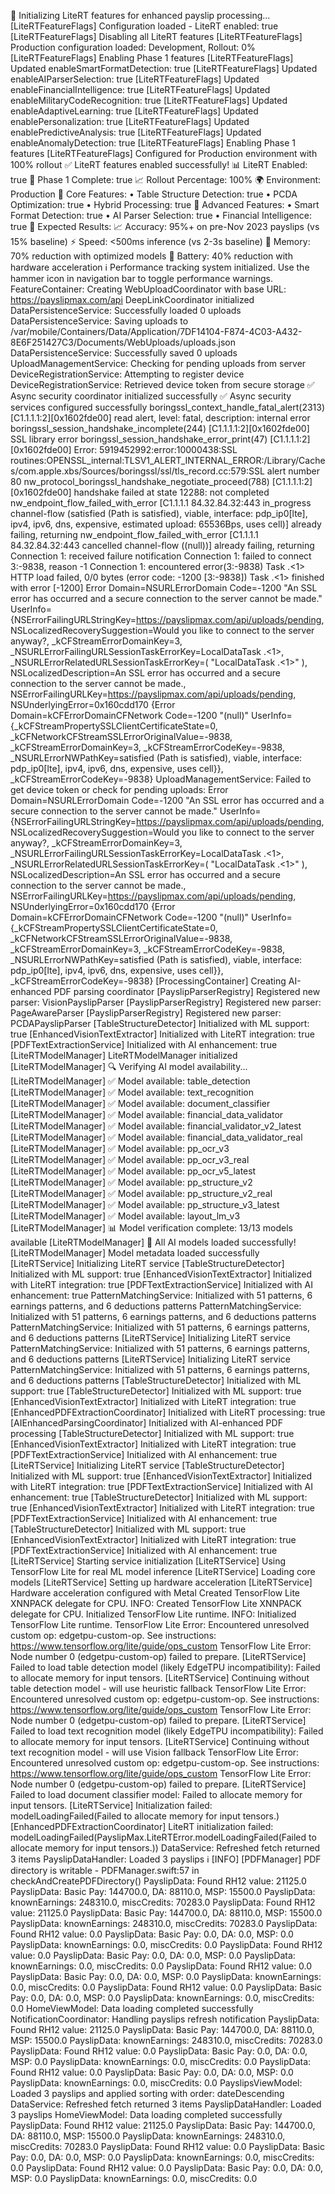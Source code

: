 🚀 Initializing LiteRT features for enhanced payslip processing...
[LiteRTFeatureFlags] Configuration loaded - LiteRT enabled: true
[LiteRTFeatureFlags] Disabling all LiteRT features
[LiteRTFeatureFlags] Production configuration loaded: Development, Rollout: 0%
[LiteRTFeatureFlags] Enabling Phase 1 features
[LiteRTFeatureFlags] Updated enableSmartFormatDetection: true
[LiteRTFeatureFlags] Updated enableAIParserSelection: true
[LiteRTFeatureFlags] Updated enableFinancialIntelligence: true
[LiteRTFeatureFlags] Updated enableMilitaryCodeRecognition: true
[LiteRTFeatureFlags] Updated enableAdaptiveLearning: true
[LiteRTFeatureFlags] Updated enablePersonalization: true
[LiteRTFeatureFlags] Updated enablePredictiveAnalysis: true
[LiteRTFeatureFlags] Updated enableAnomalyDetection: true
[LiteRTFeatureFlags] Enabling Phase 1 features
[LiteRTFeatureFlags] Configured for Production environment with 100% rollout
✅ LiteRT features enabled successfully!
   📊 LiteRT Enabled: true
   🎯 Phase 1 Complete: true
   📈 Rollout Percentage: 100%
   🌍 Environment: Production
   🔧 Core Features:
      • Table Structure Detection: true
      • PCDA Optimization: true
      • Hybrid Processing: true
   🚀 Advanced Features:
      • Smart Format Detection: true
      • AI Parser Selection: true
      • Financial Intelligence: true
🎯 Expected Results:
   📈 Accuracy: 95%+ on pre-Nov 2023 payslips (vs 15% baseline)
   ⚡ Speed: <500ms inference (vs 2-3s baseline)
   🧠 Memory: 70% reduction with optimized models
   🔋 Battery: 40% reduction with hardware acceleration
ℹ️ Performance tracking system initialized. Use the hammer icon in navigation bar to toggle performance warnings.
FeatureContainer: Creating WebUploadCoordinator with base URL: https://payslipmax.com/api
DeepLinkCoordinator initialized
DataPersistenceService: Successfully loaded 0 uploads
DataPersistenceService: Saving uploads to /var/mobile/Containers/Data/Application/7DF14104-F874-4C03-A432-8E6F251427C3/Documents/WebUploads/uploads.json
DataPersistenceService: Successfully saved 0 uploads
UploadManagementService: Checking for pending uploads from server
DeviceRegistrationService: Attempting to register device
DeviceRegistrationService: Retrieved device token from secure storage
✅ Async security coordinator initialized successfully
✅ Async security services configured successfully
boringssl_context_handle_fatal_alert(2313) [C1.1.1.1:2][0x1602fde00] read alert, level: fatal, description: internal error
boringssl_session_handshake_incomplete(244) [C1.1.1.1:2][0x1602fde00] SSL library error
boringssl_session_handshake_error_print(47) [C1.1.1.1:2][0x1602fde00] Error: 5919452992:error:10000438:SSL routines:OPENSSL_internal:TLSV1_ALERT_INTERNAL_ERROR:/Library/Caches/com.apple.xbs/Sources/boringssl/ssl/tls_record.cc:579:SSL alert number 80
nw_protocol_boringssl_handshake_negotiate_proceed(788) [C1.1.1.1:2][0x1602fde00] handshake failed at state 12288: not completed
nw_endpoint_flow_failed_with_error [C1.1.1.1 84.32.84.32:443 in_progress channel-flow (satisfied (Path is satisfied), viable, interface: pdp_ip0[lte], ipv4, ipv6, dns, expensive, estimated upload: 65536Bps, uses cell)] already failing, returning
nw_endpoint_flow_failed_with_error [C1.1.1.1 84.32.84.32:443 cancelled channel-flow ((null))] already failing, returning
Connection 1: received failure notification
Connection 1: failed to connect 3:-9838, reason -1
Connection 1: encountered error(3:-9838)
Task <F6BF520A-1F3B-47E4-9B27-182A521DC846>.<1> HTTP load failed, 0/0 bytes (error code: -1200 [3:-9838])
Task <F6BF520A-1F3B-47E4-9B27-182A521DC846>.<1> finished with error [-1200] Error Domain=NSURLErrorDomain Code=-1200 "An SSL error has occurred and a secure connection to the server cannot be made." UserInfo={NSErrorFailingURLStringKey=https://payslipmax.com/api/uploads/pending, NSLocalizedRecoverySuggestion=Would you like to connect to the server anyway?, _kCFStreamErrorDomainKey=3, _NSURLErrorFailingURLSessionTaskErrorKey=LocalDataTask <F6BF520A-1F3B-47E4-9B27-182A521DC846>.<1>, _NSURLErrorRelatedURLSessionTaskErrorKey=(
    "LocalDataTask <F6BF520A-1F3B-47E4-9B27-182A521DC846>.<1>"
), NSLocalizedDescription=An SSL error has occurred and a secure connection to the server cannot be made., NSErrorFailingURLKey=https://payslipmax.com/api/uploads/pending, NSUnderlyingError=0x160cdd170 {Error Domain=kCFErrorDomainCFNetwork Code=-1200 "(null)" UserInfo={_kCFStreamPropertySSLClientCertificateState=0, _kCFNetworkCFStreamSSLErrorOriginalValue=-9838, _kCFStreamErrorDomainKey=3, _kCFStreamErrorCodeKey=-9838, _NSURLErrorNWPathKey=satisfied (Path is satisfied), viable, interface: pdp_ip0[lte], ipv4, ipv6, dns, expensive, uses cell}}, _kCFStreamErrorCodeKey=-9838}
UploadManagementService: Failed to get device token or check for pending uploads: Error Domain=NSURLErrorDomain Code=-1200 "An SSL error has occurred and a secure connection to the server cannot be made." UserInfo={NSErrorFailingURLStringKey=https://payslipmax.com/api/uploads/pending, NSLocalizedRecoverySuggestion=Would you like to connect to the server anyway?, _kCFStreamErrorDomainKey=3, _NSURLErrorFailingURLSessionTaskErrorKey=LocalDataTask <F6BF520A-1F3B-47E4-9B27-182A521DC846>.<1>, _NSURLErrorRelatedURLSessionTaskErrorKey=(
    "LocalDataTask <F6BF520A-1F3B-47E4-9B27-182A521DC846>.<1>"
), NSLocalizedDescription=An SSL error has occurred and a secure connection to the server cannot be made., NSErrorFailingURLKey=https://payslipmax.com/api/uploads/pending, NSUnderlyingError=0x160cdd170 {Error Domain=kCFErrorDomainCFNetwork Code=-1200 "(null)" UserInfo={_kCFStreamPropertySSLClientCertificateState=0, _kCFNetworkCFStreamSSLErrorOriginalValue=-9838, _kCFStreamErrorDomainKey=3, _kCFStreamErrorCodeKey=-9838, _NSURLErrorNWPathKey=satisfied (Path is satisfied), viable, interface: pdp_ip0[lte], ipv4, ipv6, dns, expensive, uses cell}}, _kCFStreamErrorCodeKey=-9838}
[ProcessingContainer] Creating AI-enhanced PDF parsing coordinator
[PayslipParserRegistry] Registered new parser: VisionPayslipParser
[PayslipParserRegistry] Registered new parser: PageAwareParser
[PayslipParserRegistry] Registered new parser: PCDAPayslipParser
[TableStructureDetector] Initialized with ML support: true
[EnhancedVisionTextExtractor] Initialized with LiteRT integration: true
[PDFTextExtractionService] Initialized with AI enhancement: true
[LiteRTModelManager] LiteRTModelManager initialized
[LiteRTModelManager] 🔍 Verifying AI model availability...
[LiteRTModelManager] ✅ Model available: table_detection
[LiteRTModelManager] ✅ Model available: text_recognition
[LiteRTModelManager] ✅ Model available: document_classifier
[LiteRTModelManager] ✅ Model available: financial_data_validator
[LiteRTModelManager] ✅ Model available: financial_validator_v2_latest
[LiteRTModelManager] ✅ Model available: financial_data_validator_real
[LiteRTModelManager] ✅ Model available: pp_ocr_v3
[LiteRTModelManager] ✅ Model available: pp_ocr_v3_real
[LiteRTModelManager] ✅ Model available: pp_ocr_v5_latest
[LiteRTModelManager] ✅ Model available: pp_structure_v2
[LiteRTModelManager] ✅ Model available: pp_structure_v2_real
[LiteRTModelManager] ✅ Model available: pp_structure_v3_latest
[LiteRTModelManager] ✅ Model available: layout_lm_v3
[LiteRTModelManager] 📊 Model verification complete: 13/13 models available
[LiteRTModelManager] 🎉 All AI models loaded successfully!
[LiteRTModelManager] Model metadata loaded successfully
[LiteRTService] Initializing LiteRT service
[TableStructureDetector] Initialized with ML support: true
[EnhancedVisionTextExtractor] Initialized with LiteRT integration: true
[PDFTextExtractionService] Initialized with AI enhancement: true
PatternMatchingService: Initialized with 51 patterns, 6 earnings patterns, and 6 deductions patterns
PatternMatchingService: Initialized with 51 patterns, 6 earnings patterns, and 6 deductions patterns
PatternMatchingService: Initialized with 51 patterns, 6 earnings patterns, and 6 deductions patterns
[LiteRTService] Initializing LiteRT service
PatternMatchingService: Initialized with 51 patterns, 6 earnings patterns, and 6 deductions patterns
[LiteRTService] Initializing LiteRT service
PatternMatchingService: Initialized with 51 patterns, 6 earnings patterns, and 6 deductions patterns
[TableStructureDetector] Initialized with ML support: true
[TableStructureDetector] Initialized with ML support: true
[EnhancedVisionTextExtractor] Initialized with LiteRT integration: true
[EnhancedPDFExtractionCoordinator] Initialized with LiteRT processing: true
[AIEnhancedParsingCoordinator] Initialized with AI-enhanced PDF processing
[TableStructureDetector] Initialized with ML support: true
[EnhancedVisionTextExtractor] Initialized with LiteRT integration: true
[PDFTextExtractionService] Initialized with AI enhancement: true
[LiteRTService] Initializing LiteRT service
[TableStructureDetector] Initialized with ML support: true
[EnhancedVisionTextExtractor] Initialized with LiteRT integration: true
[PDFTextExtractionService] Initialized with AI enhancement: true
[TableStructureDetector] Initialized with ML support: true
[EnhancedVisionTextExtractor] Initialized with LiteRT integration: true
[PDFTextExtractionService] Initialized with AI enhancement: true
[TableStructureDetector] Initialized with ML support: true
[EnhancedVisionTextExtractor] Initialized with LiteRT integration: true
[PDFTextExtractionService] Initialized with AI enhancement: true
[LiteRTService] Starting service initialization
[LiteRTService] Using TensorFlow Lite for real ML model inference
[LiteRTService] Loading core models
[LiteRTService] Setting up hardware acceleration
[LiteRTService] Hardware acceleration configured with Metal
Created TensorFlow Lite XNNPACK delegate for CPU.
INFO: Created TensorFlow Lite XNNPACK delegate for CPU.
Initialized TensorFlow Lite runtime.
INFO: Initialized TensorFlow Lite runtime.
TensorFlow Lite Error: Encountered unresolved custom op: edgetpu-custom-op.
See instructions: https://www.tensorflow.org/lite/guide/ops_custom 
TensorFlow Lite Error: Node number 0 (edgetpu-custom-op) failed to prepare.
[LiteRTService] Failed to load table detection model (likely EdgeTPU incompatibility): Failed to allocate memory for input tensors.
[LiteRTService] Continuing without table detection model - will use heuristic fallback
TensorFlow Lite Error: Encountered unresolved custom op: edgetpu-custom-op.
See instructions: https://www.tensorflow.org/lite/guide/ops_custom 
TensorFlow Lite Error: Node number 0 (edgetpu-custom-op) failed to prepare.
[LiteRTService] Failed to load text recognition model (likely EdgeTPU incompatibility): Failed to allocate memory for input tensors.
[LiteRTService] Continuing without text recognition model - will use Vision fallback
TensorFlow Lite Error: Encountered unresolved custom op: edgetpu-custom-op.
See instructions: https://www.tensorflow.org/lite/guide/ops_custom 
TensorFlow Lite Error: Node number 0 (edgetpu-custom-op) failed to prepare.
[LiteRTService] Failed to load document classifier model: Failed to allocate memory for input tensors.
[LiteRTService] Initialization failed: modelLoadingFailed(Failed to allocate memory for input tensors.)
[EnhancedPDFExtractionCoordinator] LiteRT initialization failed: modelLoadingFailed(PayslipMax.LiteRTError.modelLoadingFailed(Failed to allocate memory for input tensors.))
DataService: Refreshed fetch returned 3 items
PayslipDataHandler: Loaded 3 payslips
ℹ️ [INFO] [PDFManager] PDF directory is writable - PDFManager.swift:57 in checkAndCreatePDFDirectory()
PayslipData: Found RH12 value: 21125.0
PayslipData: Basic Pay: 144700.0, DA: 88110.0, MSP: 15500.0
PayslipData: knownEarnings: 248310.0, miscCredits: 70283.0
PayslipData: Found RH12 value: 21125.0
PayslipData: Basic Pay: 144700.0, DA: 88110.0, MSP: 15500.0
PayslipData: knownEarnings: 248310.0, miscCredits: 70283.0
PayslipData: Found RH12 value: 0.0
PayslipData: Basic Pay: 0.0, DA: 0.0, MSP: 0.0
PayslipData: knownEarnings: 0.0, miscCredits: 0.0
PayslipData: Found RH12 value: 0.0
PayslipData: Basic Pay: 0.0, DA: 0.0, MSP: 0.0
PayslipData: knownEarnings: 0.0, miscCredits: 0.0
PayslipData: Found RH12 value: 0.0
PayslipData: Basic Pay: 0.0, DA: 0.0, MSP: 0.0
PayslipData: knownEarnings: 0.0, miscCredits: 0.0
PayslipData: Found RH12 value: 0.0
PayslipData: Basic Pay: 0.0, DA: 0.0, MSP: 0.0
PayslipData: knownEarnings: 0.0, miscCredits: 0.0
HomeViewModel: Data loading completed successfully
NotificationCoordinator: Handling payslips refresh notification
PayslipData: Found RH12 value: 21125.0
PayslipData: Basic Pay: 144700.0, DA: 88110.0, MSP: 15500.0
PayslipData: knownEarnings: 248310.0, miscCredits: 70283.0
PayslipData: Found RH12 value: 0.0
PayslipData: Basic Pay: 0.0, DA: 0.0, MSP: 0.0
PayslipData: knownEarnings: 0.0, miscCredits: 0.0
PayslipData: Found RH12 value: 0.0
PayslipData: Basic Pay: 0.0, DA: 0.0, MSP: 0.0
PayslipData: knownEarnings: 0.0, miscCredits: 0.0
PayslipsViewModel: Loaded 3 payslips and applied sorting with order: dateDescending
DataService: Refreshed fetch returned 3 items
PayslipDataHandler: Loaded 3 payslips
HomeViewModel: Data loading completed successfully
PayslipData: Found RH12 value: 21125.0
PayslipData: Basic Pay: 144700.0, DA: 88110.0, MSP: 15500.0
PayslipData: knownEarnings: 248310.0, miscCredits: 70283.0
PayslipData: Found RH12 value: 0.0
PayslipData: Basic Pay: 0.0, DA: 0.0, MSP: 0.0
PayslipData: knownEarnings: 0.0, miscCredits: 0.0
PayslipData: Found RH12 value: 0.0
PayslipData: Basic Pay: 0.0, DA: 0.0, MSP: 0.0
PayslipData: knownEarnings: 0.0, miscCredits: 0.0